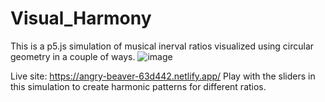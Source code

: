 # Visual_Harmony
This is a p5.js simulation of musical inerval ratios visualized using circular geometry in a couple of ways. 
![image](https://user-images.githubusercontent.com/68238327/133032684-4b75c17e-0cec-41ad-9904-67501a5e4ff9.png)

Live site: https://angry-beaver-63d442.netlify.app/
Play with the sliders in this simulation to create harmonic patterns for different ratios.
